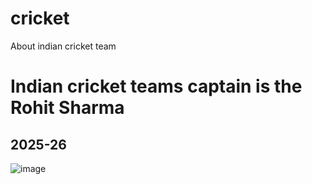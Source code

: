 # cricket
About indian cricket team
<html>
  <head>
    <title>About cricket</title>
    <body>
      <h1>Indian cricket teams captain is the Rohit Sharma</h1>
      <h2>2025-26</h2>


![image](https://github.com/user-attachments/assets/715e0516-981d-4a99-a8b0-db8f9370b3dc)



</body>     
  </head>
</html>
